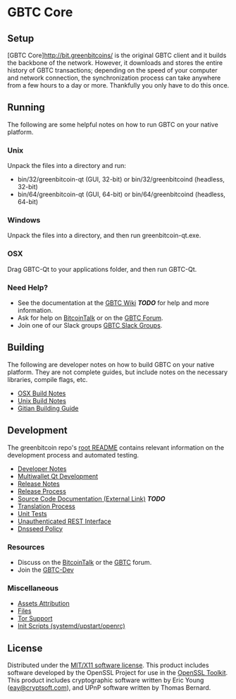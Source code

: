 GBTC Core
=====================

Setup
---------------------
[GBTC Core]http://bit.greenbitcoins/ is the original GBTC client and it builds the backbone of the network. However, it downloads and stores the entire history of GBTC transactions; depending on the speed of your computer and network connection, the synchronization process can take anywhere from a few hours to a day or more. Thankfully you only have to do this once.

Running
---------------------
The following are some helpful notes on how to run GBTC on your native platform.

### Unix

Unpack the files into a directory and run:

- bin/32/greenbitcoin-qt (GUI, 32-bit) or bin/32/greenbitcoind (headless, 32-bit)
- bin/64/greenbitcoin-qt (GUI, 64-bit) or bin/64/greenbitcoind (headless, 64-bit)

### Windows

Unpack the files into a directory, and then run greenbitcoin-qt.exe.

### OSX

Drag GBTC-Qt to your applications folder, and then run GBTC-Qt.

### Need Help?

* See the documentation at the [GBTC Wiki](https://en.bitcoin.it/wiki/Main_Page) ***TODO***
for help and more information.
* Ask for help on [BitcoinTalk](https://bitcointalk.org/index.php?topic=1604893.0) or on the [GBTC Forum](https://google.forum.com/).
* Join one of our Slack groups [GBTC Slack Groups](https://google.slack.com/).

Building
---------------------
The following are developer notes on how to build GBTC on your native platform. They are not complete guides, but include notes on the necessary libraries, compile flags, etc.

- [OSX Build Notes](build-osx.md)
- [Unix Build Notes](build-unix.md)
- [Gitian Building Guide](gitian-building.md)

Development
---------------------
The greenbitcoin repo's [root README](https://github.com/LIMXTEC/greenbitcoin/blob/master/README.md) contains relevant information on the development process and automated testing.

- [Developer Notes](developer-notes.md)
- [Multiwallet Qt Development](multiwallet-qt.md)
- [Release Notes](release-notes.md)
- [Release Process](release-process.md)
- [Source Code Documentation (External Link)](https://dev.visucore.com/bitcoin/doxygen/) ***TODO***
- [Translation Process](translation_process.md)
- [Unit Tests](unit-tests.md)
- [Unauthenticated REST Interface](REST-interface.md)
- [Dnsseed Policy](dnsseed-policy.md)

### Resources

* Discuss on the [BitcoinTalk](https://bitcointalk.org/index.php?topic=1604893.0) or the [GBTC](https://google.forum.com/) forum.
* Join the [GBTC-Dev](https://google.slack.com/) 

### Miscellaneous
- [Assets Attribution](assets-attribution.md)
- [Files](files.md)
- [Tor Support](tor.md)
- [Init Scripts (systemd/upstart/openrc)](init.md)

License
---------------------
Distributed under the [MIT/X11 software license](http://www.opensource.org/licenses/mit-license.php).
This product includes software developed by the OpenSSL Project for use in the [OpenSSL Toolkit](https://www.openssl.org/). This product includes
cryptographic software written by Eric Young ([eay@cryptsoft.com](mailto:eay@cryptsoft.com)), and UPnP software written by Thomas Bernard.
